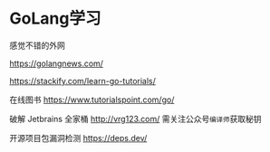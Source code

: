 # GoLang学习

感觉不错的外网

https://golangnews.com/

https://stackify.com/learn-go-tutorials/

在线图书 https://www.tutorialspoint.com/go/

破解 Jetbrains 全家桶 http://vrg123.com/  需关注公众号`编译师`获取秘钥

开源项目包漏洞检测 https://deps.dev/


